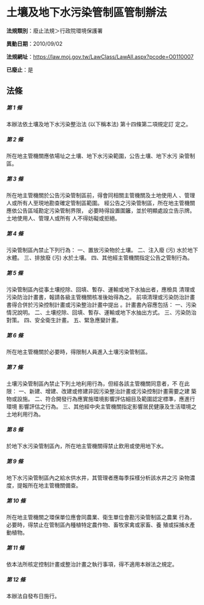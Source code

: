 # 土壤及地下水污染管制區管制辦法

**法規類別**：廢止法規＞行政院環境保護署

**異動日期**：2010/09/02  

**法規網址**：https://law.moj.gov.tw/LawClass/LawAll.aspx?pcode=O0110007

**已廢止**：是



## 法條
##### 第 1 條
本辦法依土壤及地下水污染整治法 (以下稱本法) 第十四條第二項規定訂
定之。


##### 第 2 條
所在地主管機關應依場址之土壤、地下水污染範圍，公告土壤、地下水污
染管制區。


##### 第 3 條
所在地主管機關於公告污染管制區前，得會同相關主管機關及土地使用人
、管理人或所有人至現地勘查確定管制區範圍。
經公告之污染管制區，所在地主管機關應依公告區域勘定污染管制界限，
必要時得設置圍籬，並於明顯處設立告示牌。土地使用人、管理人或所有
人不得妨礙或拒絕。


##### 第 4 條
污染管制區內禁止下列行為：
一、置放污染物於土壤。
二、注入廢 (污) 水於地下水體。
三、排放廢 (污) 水於土壤。
四、其他經主管機關指定公告之管制行為。


##### 第 5 條
污染管制區內從事土壤挖除、回填、暫存、運輸或地下水抽出者，應檢具
清理或污染防治計畫書，報請各級主管機關核准後始得為之。
前項清理或污染防治計畫書得合併於污染控制計畫或污染整治計畫中提出
。計畫書內容應包括：
一、污染情況說明。
二、土壤挖除、回填、暫存、運輸或地下水抽出方式。
三、污染防治對策。
四、安全衛生計畫。
五、緊急應變計畫。


##### 第 6 條
所在地主管機關於必要時，得限制人員進入土壤污染管制區。


##### 第 7 條
土壤污染管制區內禁止下列土地利用行為，但經各該主管機關同意者，不
在此限：
一、新建、增建、改建或修建非因污染整治計畫或污染控制計畫需要之建
    築物或設施。
二、符合開發行為應實施環境影響評估細目及範圍認定標準，應進行環境
    影響評估之行為。
三、其他經中央主管機關指定影響居民健康及生活環境之土地利用行為。


##### 第 8 條
於地下水污染管制區內，所在地主管機關得禁止飲用或使用地下水。


##### 第 9 條
地下水污染管制區內之給水供水井，其管理者應每季採樣分析該水井之污
染物濃度，提報所在地主管機關備查。


##### 第 10 條
所在地主管機關之環保單位應會同農業、衛生單位會勘污染管制區之農業
行為，必要時，得禁止在管制區內種植特定農作物、畜牧家禽或家畜、養
殖或採捕水產動植物。


##### 第 11 條
依本法所核定控制計畫或整治計畫之執行事項，得不適用本辦法之規定。


##### 第 12 條
本辦法自發布日施行。



